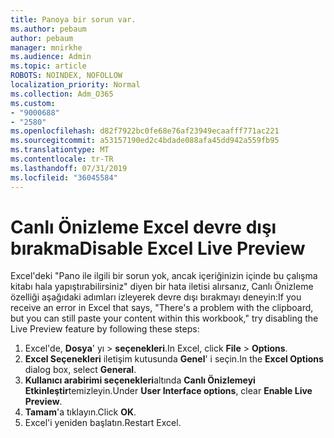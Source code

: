 ```yaml
---
title: Panoya bir sorun var.
ms.author: pebaum
author: pebaum
manager: mnirkhe
ms.audience: Admin
ms.topic: article
ROBOTS: NOINDEX, NOFOLLOW
localization_priority: Normal
ms.collection: Adm_O365
ms.custom:
- "9000688"
- "2580"
ms.openlocfilehash: d82f7922bc0fe68e76af23949ecaafff771ac221
ms.sourcegitcommit: a53157190ed2c4bdade088afa45dd942a559fb95
ms.translationtype: MT
ms.contentlocale: tr-TR
ms.lasthandoff: 07/31/2019
ms.locfileid: "36045584"
---
```

# <a name="disable-excel-live-preview"></a><span data-ttu-id="8e300-102">Canlı Önizleme Excel devre dışı bırakma</span><span class="sxs-lookup"><span data-stu-id="8e300-102">Disable Excel Live Preview</span></span>

<span data-ttu-id="8e300-103">Excel'deki "Pano ile ilgili bir sorun yok, ancak içeriğinizin içinde bu çalışma kitabı hala yapıştırabilirsiniz" diyen bir hata iletisi alırsanız, Canlı Önizleme özelliği aşağıdaki adımları izleyerek devre dışı bırakmayı deneyin:</span><span class="sxs-lookup"><span data-stu-id="8e300-103">If you receive an error in Excel that says, "There's a problem with the clipboard, but you can still paste your content within this workbook," try disabling the Live Preview feature by following these steps:</span></span>

1. <span data-ttu-id="8e300-104">Excel'de, **Dosya**' yı > **seçenekleri**.</span><span class="sxs-lookup"><span data-stu-id="8e300-104">In Excel, click **File** > **Options**.</span></span>
3. <span data-ttu-id="8e300-105">**Excel Seçenekleri** iletişim kutusunda **Genel**' i seçin.</span><span class="sxs-lookup"><span data-stu-id="8e300-105">In the **Excel Options** dialog box, select **General**.</span></span>
4. <span data-ttu-id="8e300-106">**Kullanıcı arabirimi seçenekleri**altında **Canlı Önizlemeyi Etkinleştir**temizleyin.</span><span class="sxs-lookup"><span data-stu-id="8e300-106">Under **User Interface options**, clear **Enable Live Preview**.</span></span>
5. <span data-ttu-id="8e300-107">**Tamam**'a tıklayın.</span><span class="sxs-lookup"><span data-stu-id="8e300-107">Click **OK**.</span></span>
6. <span data-ttu-id="8e300-108">Excel'i yeniden başlatın.</span><span class="sxs-lookup"><span data-stu-id="8e300-108">Restart Excel.</span></span>